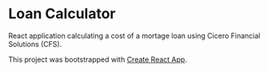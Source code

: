 Loan Calculator
===============

React application calculating a cost of a mortage loan using Cicero Financial Solutions (CFS).



This project was bootstrapped with [Create React App](https://github.com/facebookincubator/create-react-app).
